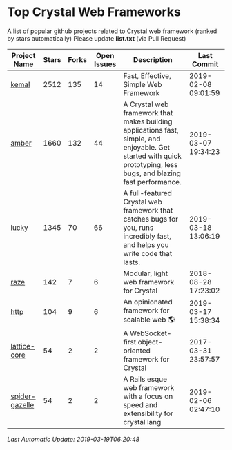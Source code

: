 # Top Crystal Web Frameworks
A list of popular github projects related to Crystal web framework (ranked by stars automatically)
Please update **list.txt** (via Pull Request)

| Project Name | Stars | Forks | Open Issues | Description | Last Commit |
| ------------ | ----- | ----- | ----------- | ----------- | ----------- |
| [kemal](https://github.com/kemalcr/kemal) | 2512 | 135 | 14 | Fast, Effective, Simple Web Framework | 2019-02-08 09:01:59 |
| [amber](https://github.com/amberframework/amber) | 1660 | 132 | 44 | A Crystal web framework that makes building applications fast, simple, and enjoyable. Get started with quick prototyping, less bugs, and blazing fast performance. | 2019-03-07 19:34:23 |
| [lucky](https://github.com/luckyframework/lucky) | 1345 | 70 | 66 | A full-featured Crystal web framework that catches bugs for you, runs incredibly fast, and helps you write code that lasts. | 2019-03-18 13:06:19 |
| [raze](https://github.com/samueleaton/raze) | 142 | 7 | 6 | Modular, light web framework for Crystal | 2018-08-28 17:23:02 |
| [http](https://github.com/onyxframework/http) | 104 | 9 | 6 | An opinionated framework for scalable web 🌎 | 2019-03-17 15:38:34 |
| [lattice-core](https://github.com/jasonl99/lattice-core) | 54 | 2 | 2 | A WebSocket-first object-oriented framework for Crystal | 2017-03-31 23:57:57 |
| [spider-gazelle](https://github.com/spider-gazelle/spider-gazelle) | 54 | 2 | 2 | A Rails esque web framework with a focus on speed and extensibility for crystal lang | 2019-02-06 02:47:10 |

*Last Automatic Update: 2019-03-19T06:20:48*